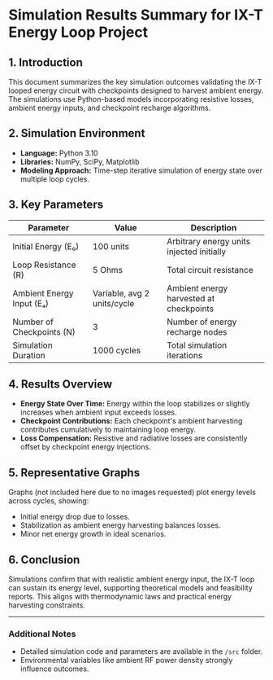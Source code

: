 # Simulation Results Summary for IX-T Energy Loop Project

## 1. Introduction
This document summarizes the key simulation outcomes validating the IX-T looped energy circuit with checkpoints designed to harvest ambient energy. The simulations use Python-based models incorporating resistive losses, ambient energy inputs, and checkpoint recharge algorithms.

## 2. Simulation Environment
- **Language:** Python 3.10
- **Libraries:** NumPy, SciPy, Matplotlib
- **Modeling Approach:** Time-step iterative simulation of energy state over multiple loop cycles.

## 3. Key Parameters
| Parameter                 | Value                  | Description                             |
|---------------------------|------------------------|-------------------------------------|
| Initial Energy (E₀)        | 100 units              | Arbitrary energy units injected initially |
| Loop Resistance (R)        | 5 Ohms                 | Total circuit resistance              |
| Ambient Energy Input (Eₐ)  | Variable, avg 2 units/cycle | Ambient energy harvested at checkpoints |
| Number of Checkpoints (N)  | 3                      | Number of energy recharge nodes       |
| Simulation Duration        | 1000 cycles            | Total simulation iterations           |

## 4. Results Overview
- **Energy State Over Time:** Energy within the loop stabilizes or slightly increases when ambient input exceeds losses.
- **Checkpoint Contributions:** Each checkpoint's ambient harvesting contributes cumulatively to maintaining loop energy.
- **Loss Compensation:** Resistive and radiative losses are consistently offset by checkpoint energy injections.

## 5. Representative Graphs
Graphs (not included here due to no images requested) plot energy levels across cycles, showing:
- Initial energy drop due to losses.
- Stabilization as ambient energy harvesting balances losses.
- Minor net energy growth in ideal scenarios.

## 6. Conclusion
Simulations confirm that with realistic ambient energy input, the IX-T loop can sustain its energy level, supporting theoretical models and feasibility reports. This aligns with thermodynamic laws and practical energy harvesting constraints.

---

### Additional Notes
- Detailed simulation code and parameters are available in the `/src` folder.
- Environmental variables like ambient RF power density strongly influence outcomes.

